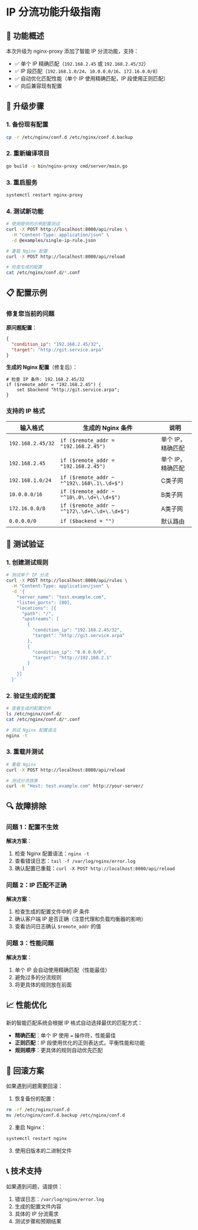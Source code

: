 # IP 分流功能升级指南

## 🎯 功能概述

本次升级为 nginx-proxy 添加了智能 IP 分流功能，支持：

- ✅ 单个 IP 精确匹配（`192.168.2.45` 或 `192.168.2.45/32`）
- ✅ IP 段匹配（`192.168.1.0/24`、`10.0.0.0/16`、`172.16.0.0/8`）
- ✅ 自动优化匹配性能（单个 IP 使用精确匹配，IP 段使用正则匹配）
- ✅ 向后兼容现有配置

## 🔧 升级步骤

### 1. 备份现有配置
```bash
cp -r /etc/nginx/conf.d /etc/nginx/conf.d.backup
```

### 2. 重新编译项目
```bash
go build -o bin/nginx-proxy cmd/server/main.go
```

### 3. 重启服务
```bash
systemctl restart nginx-proxy
```

### 4. 测试新功能
```bash
# 使用提供的示例配置测试
curl -X POST http://localhost:8080/api/rules \
  -H "Content-Type: application/json" \
  -d @examples/single-ip-rule.json

# 重载 Nginx 配置
curl -X POST http://localhost:8080/api/reload

# 检查生成的配置
cat /etc/nginx/conf.d/*.conf
```

## 📋 配置示例

### 修复您当前的问题

**原问题配置**：
```json
{
  "condition_ip": "192.168.2.45/32",
  "target": "http://git.service.arpa"
}
```

**生成的 Nginx 配置**（修复后）：
```nginx
# 检查 IP 条件: 192.168.2.45/32
if ($remote_addr = "192.168.2.45") {
    set $backend "http://git.service.arpa";
}
```

### 支持的 IP 格式

| 输入格式 | 生成的 Nginx 条件 | 说明 |
|---------|------------------|------|
| `192.168.2.45/32` | `if ($remote_addr = "192.168.2.45")` | 单个 IP，精确匹配 |
| `192.168.2.45` | `if ($remote_addr = "192.168.2.45")` | 单个 IP，精确匹配 |
| `192.168.1.0/24` | `if ($remote_addr ~ "^192\.168\.1\.\d+$")` | C类子网 |
| `10.0.0.0/16` | `if ($remote_addr ~ "^10\.0\.\d+\.\d+$")` | B类子网 |
| `172.16.0.0/8` | `if ($remote_addr ~ "^172\.\d+\.\d+\.\d+$")` | A类子网 |
| `0.0.0.0/0` | `if ($backend = "")` | 默认路由 |

## 🧪 测试验证

### 1. 创建测试规则
```bash
# 测试单个 IP 分流
curl -X POST http://localhost:8080/api/rules \
  -H "Content-Type: application/json" \
  -d '{
    "server_name": "test.example.com",
    "listen_ports": [80],
    "locations": [{
      "path": "/",
      "upstreams": [
        {
          "condition_ip": "192.168.2.45/32",
          "target": "http://git.service.arpa"
        },
        {
          "condition_ip": "0.0.0.0/0",
          "target": "http://192.168.2.1"
        }
      ]
    }]
  }'
```

### 2. 验证生成的配置
```bash
# 查看生成的配置文件
ls /etc/nginx/conf.d/
cat /etc/nginx/conf.d/*.conf

# 测试 Nginx 配置语法
nginx -t
```

### 3. 重载并测试
```bash
# 重载 Nginx
curl -X POST http://localhost:8080/api/reload

# 测试分流效果
curl -H "Host: test.example.com" http://your-server/
```

## 🔍 故障排除

### 问题 1：配置不生效
**解决方案**：
1. 检查 Nginx 配置语法：`nginx -t`
2. 查看错误日志：`tail -f /var/log/nginx/error.log`
3. 确认配置已重载：`curl -X POST http://localhost:8080/api/reload`

### 问题 2：IP 匹配不正确
**解决方案**：
1. 检查生成的配置文件中的 IP 条件
2. 确认客户端 IP 是否正确（注意代理和负载均衡器的影响）
3. 查看访问日志确认 `$remote_addr` 的值

### 问题 3：性能问题
**解决方案**：
1. 单个 IP 会自动使用精确匹配（性能最佳）
2. 避免过多的分流规则
3. 将更具体的规则放在前面

## 📈 性能优化

新的智能匹配系统会根据 IP 格式自动选择最优的匹配方式：

- **精确匹配**：单个 IP 使用 `=` 操作符，性能最佳
- **正则匹配**：IP 段使用优化的正则表达式，平衡性能和功能
- **规则顺序**：更具体的规则自动优先匹配

## 🔄 回滚方案

如果遇到问题需要回滚：

1. 恢复备份的配置：
```bash
rm -rf /etc/nginx/conf.d
mv /etc/nginx/conf.d.backup /etc/nginx/conf.d
```

2. 重启 Nginx：
```bash
systemctl restart nginx
```

3. 使用旧版本的二进制文件

## 📞 技术支持

如果遇到问题，请提供：
1. 错误日志：`/var/log/nginx/error.log`
2. 生成的配置文件内容
3. 具体的 IP 分流需求
4. 测试步骤和预期结果
